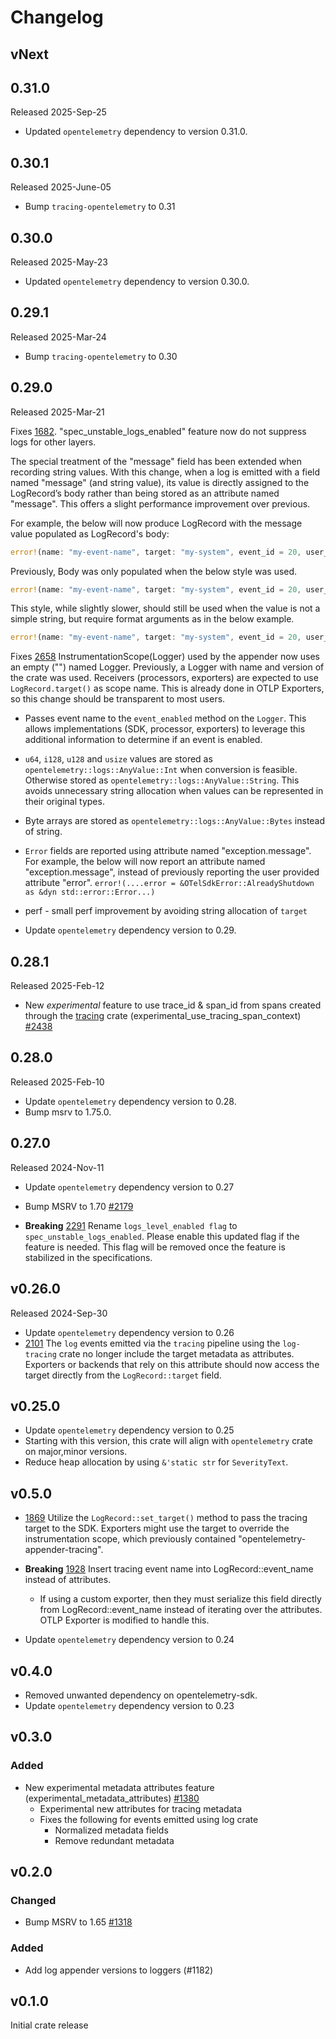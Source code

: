 # Changelog

## vNext

## 0.31.0

Released 2025-Sep-25

- Updated `opentelemetry` dependency to version 0.31.0.

## 0.30.1

Released 2025-June-05

- Bump `tracing-opentelemetry` to 0.31

## 0.30.0

Released 2025-May-23

- Updated `opentelemetry` dependency to version 0.30.0.


## 0.29.1

Released 2025-Mar-24

- Bump `tracing-opentelemetry` to 0.30


## 0.29.0

Released 2025-Mar-21

Fixes [1682](https://github.com/open-telemetry/opentelemetry-rust/issues/1682).
"spec_unstable_logs_enabled" feature now do not suppress logs for other layers.

The special treatment of the "message" field has been extended when recording
string values. With this change, when a log is emitted with a field named
"message" (and string value), its value is directly assigned to the LogRecord’s
body rather than being stored as an attribute named "message". This offers a
slight performance improvement over previous.

For example, the below will now produce LogRecord with the message value
populated as LogRecord's body:

```rust
error!(name: "my-event-name", target: "my-system", event_id = 20, user_name = "otel", user_email = "otel@opentelemetry.io", message = "This is an example message");
```

Previously, Body was only populated when the below style was used.

```rust
error!(name: "my-event-name", target: "my-system", event_id = 20, user_name = "otel", user_email = "otel@opentelemetry.io", "This is an example message");
```

This style, while slightly slower, should still be used when the value is not a
simple string, but require format arguments as in the below example.

```rust
error!(name: "my-event-name", target: "my-system", event_id = 20, user_name = "otel", user_email = "otel@opentelemetry.io", "This is an example message with format arguments {} and {}", "foo", "bar");
```

Fixes [2658](https://github.com/open-telemetry/opentelemetry-rust/issues/2658)
InstrumentationScope(Logger) used by the appender now uses an empty ("") named
Logger. Previously, a Logger with name and version of the crate was used.
Receivers (processors, exporters) are expected to use `LogRecord.target()` as
scope name. This is already done in OTLP Exporters, so this change should be
transparent to most users.

- Passes event name  to the `event_enabled` method on the `Logger`. This allows
  implementations (SDK, processor, exporters) to leverage this additional
  information to determine if an event is enabled.

- `u64`, `i128`, `u128` and `usize` values are stored as `opentelemetry::logs::AnyValue::Int`
when conversion is feasible. Otherwise stored as
`opentelemetry::logs::AnyValue::String`. This avoids unnecessary string
allocation when values can be represented in their original types.
- Byte arrays are stored as `opentelemetry::logs::AnyValue::Bytes` instead
of string.
- `Error` fields are reported using attribute named "exception.message". For
  example, the below will now report an attribute named "exception.message",
  instead of previously reporting the user provided attribute "error".
  `error!(....error = &OTelSdkError::AlreadyShutdown as &dyn std::error::Error...)`
- perf - small perf improvement by avoiding string allocation of `target`
- Update `opentelemetry` dependency version to 0.29.

## 0.28.1

Released 2025-Feb-12

- New *experimental* feature to use trace_id & span_id from spans created through the [tracing](https://crates.io/crates/tracing) crate (experimental_use_tracing_span_context) [#2438](https://github.com/open-telemetry/opentelemetry-rust/pull/2438)

## 0.28.0

Released 2025-Feb-10

- Update `opentelemetry` dependency version to 0.28.
- Bump msrv to 1.75.0.

## 0.27.0

Released 2024-Nov-11

- Update `opentelemetry` dependency version to 0.27

- Bump MSRV to 1.70 [#2179](https://github.com/open-telemetry/opentelemetry-rust/pull/2179)
- **Breaking** [2291](https://github.com/open-telemetry/opentelemetry-rust/pull/2291) Rename `logs_level_enabled flag` to `spec_unstable_logs_enabled`. Please enable this updated flag if the feature is needed. This flag will be removed once the feature is stabilized in the specifications.

## v0.26.0

Released 2024-Sep-30

- Update `opentelemetry` dependency version to 0.26
- [2101](https://github.com/open-telemetry/opentelemetry-rust/pull/2101) The `log` events emitted via the `tracing` pipeline using the `log-tracing` crate no longer include the target metadata as attributes. Exporters or backends that rely on this attribute should now access the target directly from the `LogRecord::target` field.

## v0.25.0

- Update `opentelemetry` dependency version to 0.25
- Starting with this version, this crate will align with `opentelemetry` crate
  on major,minor versions.
- Reduce heap allocation by using `&'static str` for `SeverityText`.

## v0.5.0

- [1869](https://github.com/open-telemetry/opentelemetry-rust/pull/1869) Utilize the `LogRecord::set_target()` method to pass the tracing target to the SDK.
  Exporters might use the target to override the instrumentation scope, which previously contained "opentelemetry-appender-tracing".

- **Breaking** [1928](https://github.com/open-telemetry/opentelemetry-rust/pull/1928) Insert tracing event name into LogRecord::event_name instead of attributes.
  - If using a custom exporter, then they must serialize this field directly from LogRecord::event_name instead of iterating over the attributes. OTLP Exporter is modified to handle this.
- Update `opentelemetry` dependency version to 0.24

## v0.4.0

- Removed unwanted dependency on opentelemetry-sdk.
- Update `opentelemetry` dependency version to 0.23

## v0.3.0

### Added

- New experimental metadata attributes feature (experimental\_metadata\_attributes) [#1380](https://github.com/open-telemetry/opentelemetry-rust/pull/1380)
  - Experimental new attributes for tracing metadata
  - Fixes the following for events emitted using log crate
    - Normalized metadata fields
    - Remove redundant metadata

## v0.2.0

### Changed

- Bump MSRV to 1.65 [#1318](https://github.com/open-telemetry/opentelemetry-rust/pull/1318)

### Added

- Add log appender versions to loggers (#1182)

## v0.1.0

Initial crate release
